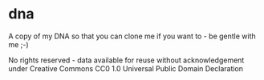 # dna
A copy of my DNA so that you can clone me if you want to - be gentle with me ;-)

No rights reserved - data available for reuse without acknowledgement under Creative Commons CC0 1.0 Universal Public Domain Declaration

